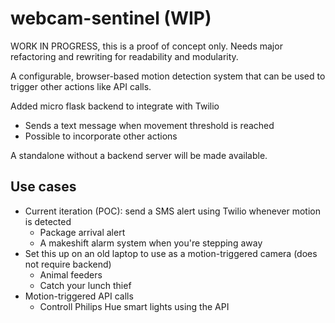 # webcam-sentinel (WIP)
WORK IN PROGRESS, this is a proof of concept only. Needs major refactoring and rewriting for readability and modularity.

A configurable, browser-based motion detection system that can be used to trigger other actions like API calls.


Added micro flask backend to integrate with Twilio
- Sends a text message when movement threshold is reached
- Possible to incorporate other actions

A standalone without a backend server will be made available.
## Use cases

- Current iteration (POC): send a SMS alert using Twilio whenever motion is detected
  - Package arrival alert
  - A makeshift alarm system when you're stepping away
- Set this up on an old laptop to use as a motion-triggered camera (does not require backend)
  - Animal feeders
  - Catch your lunch thief
- Motion-triggered API calls
  - Controll Philips Hue smart lights using the API
